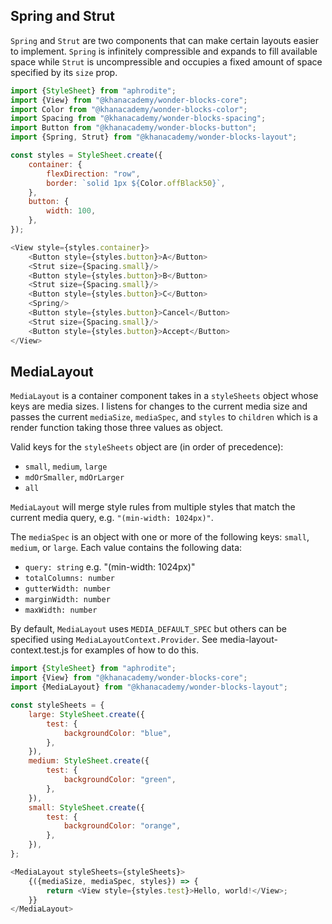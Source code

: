 ## Spring and Strut

`Spring` and `Strut` are two components that can make certain layouts easier to implement.
`Spring` is infinitely compressible and expands to fill available space while `Strut`
is uncompressible and occupies a fixed amount of space specified by its `size` prop.

```js
import {StyleSheet} from "aphrodite";
import {View} from "@khanacademy/wonder-blocks-core";
import Color from "@khanacademy/wonder-blocks-color";
import Spacing from "@khanacademy/wonder-blocks-spacing";
import Button from "@khanacademy/wonder-blocks-button";
import {Spring, Strut} from "@khanacademy/wonder-blocks-layout";

const styles = StyleSheet.create({
    container: {
        flexDirection: "row",
        border: `solid 1px ${Color.offBlack50}`,
    },
    button: {
        width: 100,
    },
});

<View style={styles.container}>
    <Button style={styles.button}>A</Button>
    <Strut size={Spacing.small}/>
    <Button style={styles.button}>B</Button>
    <Strut size={Spacing.small}/>
    <Button style={styles.button}>C</Button>
    <Spring/>
    <Button style={styles.button}>Cancel</Button>
    <Strut size={Spacing.small}/>
    <Button style={styles.button}>Accept</Button>
</View>
```

## MediaLayout

`MediaLayout` is a container component takes in a `styleSheets` object whose keys are
media sizes.  I listens for changes to the current media size and passes the current
`mediaSize`, `mediaSpec`, and `styles` to `children` which is a render function taking
those three values as object.

Valid keys for the `styleSheets` object are (in order of precedence):
- `small`, `medium`, `large`
- `mdOrSmaller`, `mdOrLarger`
- `all`

`MediaLayout` will merge style rules from multiple styles that match the current media
query, e.g. `"(min-width: 1024px)"`.

The `mediaSpec` is an object with one or more of the following keys: `small`, `medium`,
or `large`.  Each value contains the following data:
- `query: string` e.g. "(min-width: 1024px)"
- `totalColumns: number`
- `gutterWidth: number`
- `marginWidth: number`
- `maxWidth: number`

By default, `MediaLayout` uses `MEDIA_DEFAULT_SPEC` but others can be specified using
`MediaLayoutContext.Provider`.  See media-layout-context.test.js for examples of how
to do this.

```js
import {StyleSheet} from "aphrodite";
import {View} from "@khanacademy/wonder-blocks-core";
import {MediaLayout} from "@khanacademy/wonder-blocks-layout";

const styleSheets = {
    large: StyleSheet.create({
        test: {
            backgroundColor: "blue",
        },
    }),
    medium: StyleSheet.create({
        test: {
            backgroundColor: "green",
        },
    }),
    small: StyleSheet.create({
        test: {
            backgroundColor: "orange",
        },
    }),
};

<MediaLayout styleSheets={styleSheets}>
    {({mediaSize, mediaSpec, styles}) => {
        return <View style={styles.test}>Hello, world!</View>;
    }}
</MediaLayout>
```
